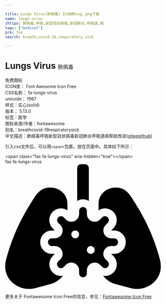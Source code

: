 ```yaml
---

title: Lungs Virus(肺病毒) ICON转svg、png下载
name: lungs-virus
zhTips: 肺病毒,呼吸,新型冠状病毒,新冠肺炎,呼吸道,病
tags: ["medical"]
pre: fas
search: breath,covid-19,respiratory,sick

---
```


# Lungs Virus  <small style="font-size: 60%;font-weight: 100">肺病毒</small>


<div class="detail-page">
<p>
<span><span class="badge-success badge">免费图标</span> </span>
<br/>
<span>
ICON库：
<span class="badge-secondary badge">Font Awesome Icon Free</span> 
</span>
<br/>
<span>
CSS名称：
<span class="badge-secondary badge">fa-lungs-virus</span> 
</span>
<br/>
<span>
unicode：
<span class="badge-secondary badge">f967</span> 
<copy-btn content='f967' btn-title=""></copy-btn>
<copy-btn :content='String.fromCodePoint(parseInt("f967", 16))' btn-title="复制U"></copy-btn>
</span><br/><span>样式：<span class="badge-light badge">实心(solid)</span></span>
<br/>
<span>
版本：
<span class="badge-secondary badge">5.13.0</span> 
</span><br/><span>标签：<span class="badge-light badge"><router-link to="/tags/medical.html">医学</router-link></span></span>
<br/>
<span>图标来源/作者：<span class="badge-light badge">fontawesome</span></span> 
<br/>
<span>别名：<span class="badge-light badge">breath</span><span class="badge-light badge">covid-19</span><span class="badge-light badge">respiratory</span><span class="badge-light badge">sick</span></span><br/><span class="zh-detail">中文描述：<span class="badge-primary badge">肺病毒</span><span class="badge-primary badge">呼吸</span><span class="badge-primary badge">新型冠状病毒</span><span class="badge-primary badge">新冠肺炎</span><span class="badge-primary badge">呼吸道</span><span class="badge-primary badge">病</span><span class="help-link"><span>帮助改进</span>(<a href="https://gitee.com/liuwave/icon-helper/edit/master/json/fontawesome/solid/lungs-virus.json" target="_blank" rel="noopener noreferrer">gitee</a><a href="https://github.com/liuwave/icon-helper/edit/master/json/fontawesome/solid/lungs-virus.json" target="_blank" rel="noopener noreferrer">github</a></span>)</span><br/>
</p>
</div>
<div class="alert alert-dark">
  <i class="fas fa-lungs-virus fa-xs"></i>
  <i class="fas fa-lungs-virus fa-sm"></i>
  <i class="fas fa-lungs-virus fa-lg"></i>
  <i class="fas fa-lungs-virus fa-2x"></i>
  <i class="fas fa-lungs-virus fa-3x"></i>
  <i class="fas fa-lungs-virus fa-5x"></i>
  <i class="fas fa-lungs-virus fa-7x"></i>
</div>
<div>
  <p>引入css文件后，可以用<code>&lt;span&gt;</code>包裹，放在页面中。具体如下所示：    
  </p>
  <div class="alert alert-primary" style="font-size: 14px">
    &lt;span class="fas fa-lungs-virus" aria-hidden="true"&gt;&lt;/span&gt;
    <copy-btn content='<span class="fas fa-lungs-virus" aria-hidden="true"></span>'></copy-btn>
  </div>
  <div class="alert alert-secondary">
    <i class="fas fa-lungs-virus"
    style="font-size: 24px"
    aria-hidden="true"></i> fas fa-lungs-virus
    <copy-btn content="fas fa-lungs-virus" btn-title="复制图标名称"></copy-btn>
  </div>
</div>
<div id="svg" class="svg-wrap">
<svg xmlns="http://www.w3.org/2000/svg" viewBox="0 0 640 512"><path d="M344,150.68V16A16,16,0,0,0,328,0H312a16,16,0,0,0-16,16V150.68a46.45,46.45,0,0,1,48,0ZM195.54,444.46a48.06,48.06,0,0,1,0-67.88l8.58-8.58H192a48,48,0,0,1,0-96h12.12l-8.58-8.57a48,48,0,0,1,60.46-74V161.75C256,125.38,224.62,96,186,96c-44,0-58,28.5-80.12,63.13a819.52,819.52,0,0,0-102,231A113.16,113.16,0,0,0,0,419.75C0,481,62.5,525.26,125.25,508.38l59.5-15.87a98.51,98.51,0,0,0,52.5-34.75,46.49,46.49,0,0,1-41.71-13.3Zm226.29-22.63a16,16,0,0,0,0-22.62l-8.58-8.58C393.09,370.47,407.37,336,435.88,336H448a16,16,0,0,0,0-32H435.88c-28.51,0-42.79-34.47-22.63-54.62l8.58-8.58a16,16,0,0,0-22.63-22.63l-8.57,8.58C370.47,246.91,336,232.63,336,204.12V192a16,16,0,0,0-32,0v12.12c0,28.51-34.47,42.79-54.63,22.63l-8.57-8.58a16,16,0,0,0-22.63,22.63l8.58,8.58c20.16,20.15,5.88,54.62-22.63,54.62H192a16,16,0,0,0,0,32h12.12c28.51,0,42.79,34.47,22.63,54.63l-8.58,8.58a16,16,0,1,0,22.63,22.62l8.57-8.57C269.53,393.1,304,407.38,304,435.88V448a16,16,0,0,0,32,0V435.88c0-28.5,34.47-42.78,54.63-22.62l8.57,8.57a16,16,0,0,0,22.63,0ZM288,304a16,16,0,1,1,16-16A16,16,0,0,1,288,304Zm64,64a16,16,0,1,1,16-16A16,16,0,0,1,352,368Zm284.12,22.13a819.52,819.52,0,0,0-102-231C512,124.5,498,96,454,96c-38.62,0-70,29.38-70,65.75v27.72a48,48,0,0,1,60.46,74L435.88,272H448a48,48,0,0,1,0,96H435.88l8.58,8.58a47.7,47.7,0,0,1-41.71,81.18,98.51,98.51,0,0,0,52.5,34.75l59.5,15.87C577.5,525.26,640,481,640,419.75A113.16,113.16,0,0,0,636.12,390.13Z"/></svg>
</div>
<detail full-name='fa-lungs-virus'></detail>
    
<div><p>更多关于  Fontawesome Icon Free的信息，参见：<a target="_blank" href="https://iconhelper.cn/fontawesome.html">Fontawesome Icon Free</a>
</p></div>
